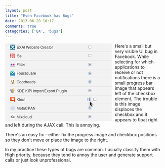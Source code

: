 ```yaml
---
layout: post
title: "Even Facebook has Bugs"
date: 2013-06-20 10:17
comments: true
categories: ['QA', 'bugs']
---
```


<img src="/images/facebook_ui_bug.png" alt="Faceook bug" style="float:left; margin-right: 10px;"/>

Here's a small but very visible UI bug in Facebook. While selecting for which
applications to receive or not notifications there is a small progress bar image
that appears left of the checkbox element. The trouble is this image displaces the
checkbox and it appears to float right and left during the AJAX call. This is annoying.

There's an easy fix - either fix the progress image and checkbox positions so they don't move
or place the image to the right.

In my practice these types of bugs are common. I usually classify them with High priority,
because they tend to annoy the user and generate support calls or just look unprofessional.
